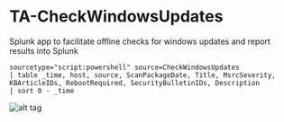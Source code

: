 # TA-CheckWindowsUpdates
Splunk app to facilitate offline checks for windows updates and report results into Splunk

```SPL
sourcetype="script:powershell" source=CheckWindowsUpdates
| table _time, host, source, ScanPackageDate, Title, MsrcSeverity, KBArticleIDs, RebootRequired, SecurityBulletinIDs, Description
| sort 0 - _time
```

![alt tag](https://github.com/dstaulcu/TA-CheckWindowsUpdates/blob/master/screenshots/spl_results.JPG)